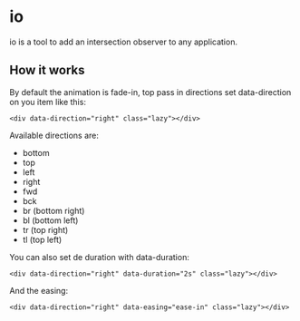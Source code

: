 # io

io is a tool to add an intersection observer to any application.

## How it works

By default the animation is fade-in, top pass in directions set data-direction on you item like this:

```<div data-direction="right" class="lazy"></div>```

Available directions are: 

* bottom
* top
* left
* right
* fwd
* bck
* br (bottom right)
* bl (bottom left)
* tr (top right)
* tl (top left)

You can also set de duration with data-duration:

```<div data-direction="right" data-duration="2s" class="lazy"></div>```

And the easing: 

```<div data-direction="right" data-easing="ease-in" class="lazy"></div>```
